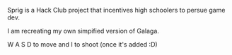 Sprig is a Hack Club project that incentives high schoolers to persue game dev.

I am recreating my own simpified version of Galaga.

W A S D to move and I to shoot (once it's added :D)
